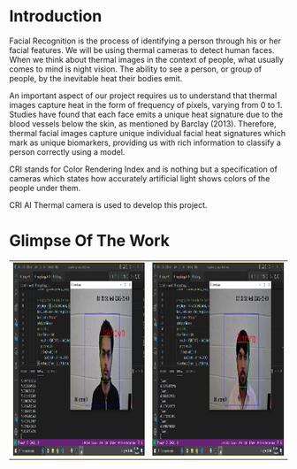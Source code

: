# Introduction
Facial Recognition is the process of identifying a person through his or her facial features. We will be using thermal cameras to detect human faces. When we think about thermal images in the context of people, what usually comes to mind is night vision. The ability to see a person, or group of people, by the inevitable heat their bodies emit. 

An important aspect of our project requires us to understand that thermal images capture heat in the form of frequency of pixels, varying from 0 to 1. Studies have found that each face emits a unique heat signature due to the blood vessels below the skin, as mentioned by Barclay (2013). Therefore, thermal facial images capture unique individual facial heat signatures which mark as unique biomarkers, providing us with rich information to classify a person correctly using a model.

CRI stands for Color Rendering Index and is nothing but a specification of cameras which states how accurately artificial light shows colors of the people under them.

CRI AI Thermal camera is used to develop this project.


# Glimpse Of The Work
<table>
  <tr>
    <td>
      <img src="https://github.com/tilakpandya/Face_Recognition_Using_Thermal_Images/blob/master/Screenshot%20(278).png" height=350 width=600>
    </td>
    <td>
      <img src="https://github.com/tilakpandya/Face_Recognition_Using_Thermal_Images/blob/master/Screenshot%20(277).png" height=350 width=600>
    </td>
  </tr>
</table>

